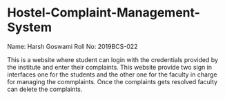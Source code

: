 # Hostel-Complaint-Management-System
Name: Harsh Goswami
Roll No: 2019BCS-022


This is a website where student can login with the credentials provided by the institute and enter their complaints.
This website provide two sign in interfaces one for the students and the other one for the faculty in charge for managing the commplaints.
Once the complaints gets resolved faculty can delete the complaints.
